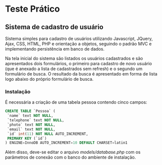 Teste Prático
====================

Sistema de cadastro de usuário
---------------------

Sistema simples para cadastro de usuários utilizando Javascript, JQuery,
Ajax, CSS, HTML, PHP e orientação a objetos, seguindo o padrão MVC e
implementando persistência em banco de dados.



Na tela inicial do sistema são listados os usuários cadastrados e são
apresentados dois formulários, o primeiro para cadastro de novo usuário
(que é anexado a lista de cadastrados sem refresh) e o segundo um formulário
de busca. O resultado da busca é apresentado em forma de lista logo abaixo
do próprio formulário de busca.


### Instalação
É necessária a criação de uma tabela pessoa contendo cinco campos:

```sql
CREATE TABLE `Pessoa` (
 `name` text NOT NULL,
 `telephone` text NOT NULL,
 `photo` text NOT NULL,
 `email` text NOT NULL,
 `id` int(11) NOT NULL AUTO_INCREMENT,
 PRIMARY KEY (`id`)
) ENGINE=InnoDB AUTO_INCREMENT=10 DEFAULT CHARSET=latin1
```

Além disso, deve-se editar o arquivo *models/database.php* com os parâmetros
de conexão com o banco do ambiente de instalação.


